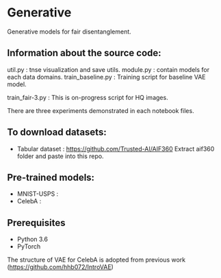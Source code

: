 # Generative
Generative models for fair disentanglement.

## Information about the source code:
util.py : tnse visualization and save utils.
module.py : contain models for each data domains.
train_baseline.py : Training script for baseline VAE model.

train_fair-3.py : This is on-progress script for HQ images.

There are three experiments demonstrated in each notebook files.

## To download datasets:
* Tabular dataset : https://github.com/Trusted-AI/AIF360
Extract aif360 folder and paste into this repo.


## Pre-trained models:
* MNIST-USPS : 
* CelebA : 

## Prerequisites
* Python 3.6
* PyTorch


The structure of VAE for CelebA is adopted from previous work (https://github.com/hhb072/IntroVAE)

